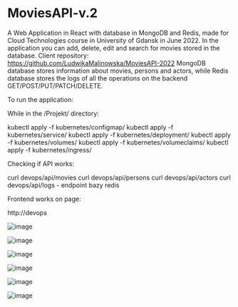 # MoviesAPI-v.2

A Web Application in React with database in MongoDB and Redis, made for Cloud Technologies course in University of Gdansk in June 2022.
In the application you can add, delete, edit and search for movies stored in the database.
Client repository: https://github.com/LudwikaMalinowska/MoviesAPI-2022
MongoDB database stores information about movies, persons and actors, while Redis database stores the logs of all the 
operations on the backend GET/POST/PUT/PATCH/DELETE.


To run the application:

While in the /Projekt/ directory: 

kubectl apply -f kubernetes/configmap/
kubectl apply -f kubernetes/service/
kubectl apply -f kubernetes/deployment/
kubectl apply -f kubernetes/volumes/
kubectl apply -f kubernetes/volumeclaims/
kubectl apply -f kubernetes/ingress/


Checking if API works:

curl devops/api/movies
curl devops/api/persons
curl devops/api/actors
curl devops/api/logs - endpoint bazy redis


Frontend works on page:

http://devops


![image](https://user-images.githubusercontent.com/58569359/157292722-d6dd807a-3246-4fbd-9bde-921355a8924b.png)


![image](https://user-images.githubusercontent.com/58569359/157292782-355c209b-c48c-44d8-99e9-2decb87f6a16.png)


![image](https://user-images.githubusercontent.com/58569359/157292855-245a5c79-e43a-4353-b148-5d56c5ae8bf0.png)


![image](https://user-images.githubusercontent.com/58569359/157292921-0af7d3df-63ea-4bac-87fc-7cf831acc684.png)


![image](https://user-images.githubusercontent.com/58569359/157293006-8fc2fd1f-9d0a-4868-a8db-ee504db15699.png)


![image](https://user-images.githubusercontent.com/58569359/157293078-ddde4466-0ab2-4c00-9fcd-1863bc1f4ec8.png)
